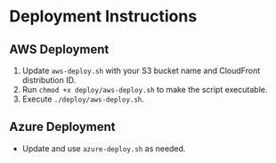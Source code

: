 # Deployment Instructions

## AWS Deployment
1. Update `aws-deploy.sh` with your S3 bucket name and CloudFront distribution ID.
2. Run `chmod +x deploy/aws-deploy.sh` to make the script executable.
3. Execute `./deploy/aws-deploy.sh`.

## Azure Deployment
- Update and use `azure-deploy.sh` as needed.
